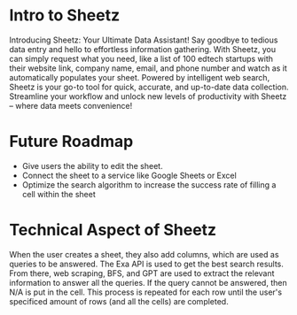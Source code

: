 # Intro to Sheetz

Introducing Sheetz: Your Ultimate Data Assistant! Say goodbye to tedious data entry and hello to effortless information gathering. With Sheetz, you can simply request what you need, like a list of 100 edtech startups with their website link, company name, email, and phone number and watch as it automatically populates your sheet. Powered by intelligent web search, Sheetz is your go-to tool for quick, accurate, and up-to-date data collection. Streamline your workflow and unlock new levels of productivity with Sheetz – where data meets convenience!

# Future Roadmap

- Give users the ability to edit the sheet.
- Connect the sheet to a service like Google Sheets or Excel
- Optimize the search algorithm to increase the success rate of filling a cell within the sheet

# Technical Aspect of Sheetz

When the user creates a sheet, they also add columns, which are used as queries to be answered. The Exa API is used to get the best search results. From there, web scraping, BFS, and GPT are used to extract the relevant information to answer all the queries. If the query cannot be answered, then N/A is put in the cell. This process is repeated for each row until the user's specificed amount of rows (and all the cells) are completed.